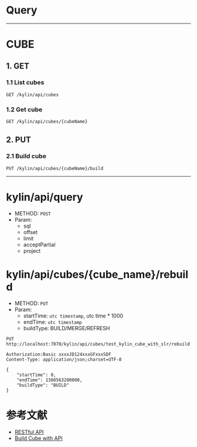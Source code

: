 # Query

---

# CUBE

## 1. GET

### 1.1 List cubes

`GET /kylin/api/cubes`

### 1.2 Get cube

`GET /kylin/api/cubes/{cubeName}`

## 2. PUT

### 2.1 Build cube

`PUT /kylin/api/cubes/{cubeName}/build`

---

# kylin/api/query
* METHOD: `POST`
* Param:
  - sql
  - offset
  - limit
  - acceptPartial
  - project


# kylin/api/cubes/{cube_name}/rebuild

* METHOD: `PUT`
* Param:
  - startTime: `utc timestamp`, utc time * 1000
  - endTime: `utc timestamp`
  - buildType: BUILD/MERGE/REFRESH

```
PUT http://localhost:7070/kylin/api/cubes/test_kylin_cube_with_slr/rebuild

Authorization:Basic xxxxJD124xxxGFxxxSDF
Content-Type: application/json;charset=UTF-8

{
    "startTime": 0,
    "endTime": 1388563200000,
    "buildType": "BUILD"
}
```

# 参考文献
* [RESTful API](http://kylin.apache.org/docs/howto/howto_use_restapi.html#build-cube)
* [Build Cube with API](http://kylin.apache.org/docs/howto/howto_build_cube_with_restapi.html)
